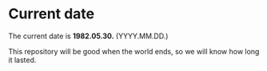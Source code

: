 # Current date

The current date is **1982.05.30.** (YYYY.MM.DD.)

This repository will be good when the world ends, so we will know how long it lasted.